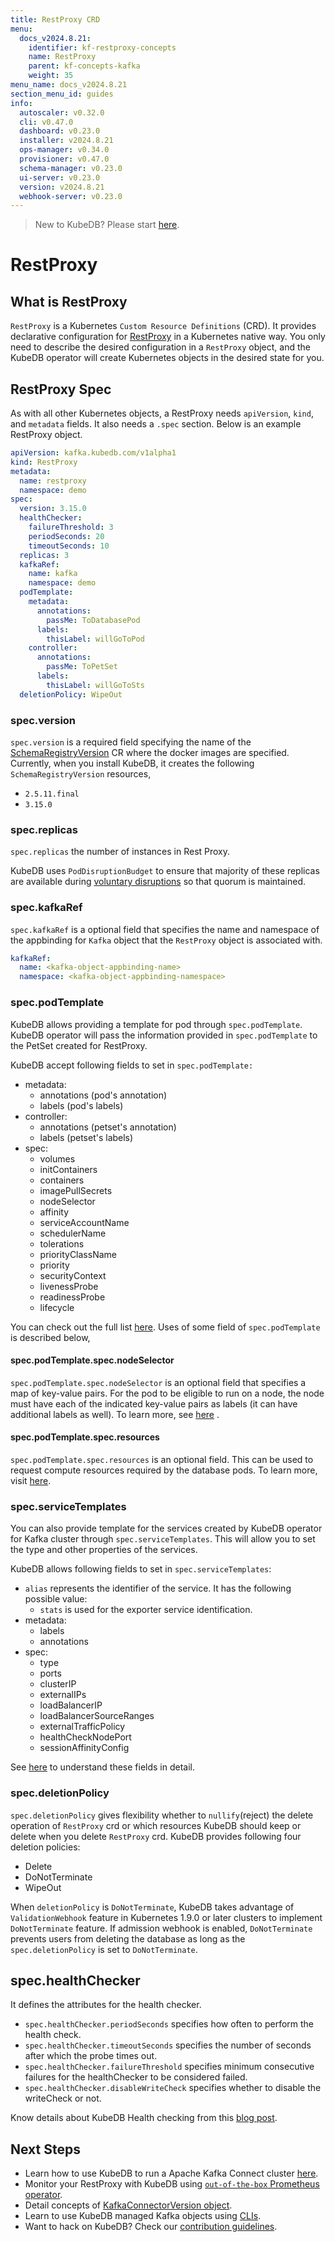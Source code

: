 ```yaml
---
title: RestProxy CRD
menu:
  docs_v2024.8.21:
    identifier: kf-restproxy-concepts
    name: RestProxy
    parent: kf-concepts-kafka
    weight: 35
menu_name: docs_v2024.8.21
section_menu_id: guides
info:
  autoscaler: v0.32.0
  cli: v0.47.0
  dashboard: v0.23.0
  installer: v2024.8.21
  ops-manager: v0.34.0
  provisioner: v0.47.0
  schema-manager: v0.23.0
  ui-server: v0.23.0
  version: v2024.8.21
  webhook-server: v0.23.0
---
```


> New to KubeDB? Please start [here](/docs/v2024.8.21/README).

# RestProxy

## What is RestProxy

`RestProxy` is a Kubernetes `Custom Resource Definitions` (CRD). It provides declarative configuration for [RestProxy](https://www.apicur.io/registry/) in a Kubernetes native way. You only need to describe the desired configuration in a `RestProxy` object, and the KubeDB operator will create Kubernetes objects in the desired state for you.

## RestProxy Spec

As with all other Kubernetes objects, a RestProxy needs `apiVersion`, `kind`, and `metadata` fields. It also needs a `.spec` section. Below is an example RestProxy object.

```yaml
apiVersion: kafka.kubedb.com/v1alpha1
kind: RestProxy
metadata:
  name: restproxy
  namespace: demo
spec:
  version: 3.15.0
  healthChecker:
    failureThreshold: 3
    periodSeconds: 20
    timeoutSeconds: 10
  replicas: 3
  kafkaRef:
    name: kafka
    namespace: demo
  podTemplate:
    metadata:
      annotations:
        passMe: ToDatabasePod
      labels:
        thisLabel: willGoToPod
    controller:
      annotations:
        passMe: ToPetSet
      labels:
        thisLabel: willGoToSts
  deletionPolicy: WipeOut
```

### spec.version

`spec.version` is a required field specifying the name of the [SchemaRegistryVersion](/docs/v2024.8.21/guides/kafka/concepts/schemaregistryversion) CR where the docker images are specified. Currently, when you install KubeDB, it creates the following `SchemaRegistryVersion` resources,
- `2.5.11.final`
- `3.15.0`

### spec.replicas

`spec.replicas` the number of instances in Rest Proxy.

KubeDB uses `PodDisruptionBudget` to ensure that majority of these replicas are available during [voluntary disruptions](https://kubernetes.io/docs/concepts/workloads/pods/disruptions/#voluntary-and-involuntary-disruptions) so that quorum is maintained.

### spec.kafkaRef

`spec.kafkaRef` is a optional field that specifies the name and namespace of the appbinding for `Kafka` object that the `RestProxy` object is associated with.
```yaml
kafkaRef:
  name: <kafka-object-appbinding-name>
  namespace: <kafka-object-appbinding-namespace>
```

### spec.podTemplate

KubeDB allows providing a template for pod through `spec.podTemplate`. KubeDB operator will pass the information provided in `spec.podTemplate` to the PetSet created for RestProxy.

KubeDB accept following fields to set in `spec.podTemplate:`

- metadata:
    - annotations (pod's annotation)
    - labels (pod's labels)
- controller:
    - annotations (petset's annotation)
    - labels (petset's labels)
- spec:
    - volumes
    - initContainers
    - containers
    - imagePullSecrets
    - nodeSelector
    - affinity
    - serviceAccountName
    - schedulerName
    - tolerations
    - priorityClassName
    - priority
    - securityContext
    - livenessProbe
    - readinessProbe
    - lifecycle

You can check out the full list [here](https://github.com/kmodules/offshoot-api/blob/39bf8b2/api/v2/types.go#L44-L279). Uses of some field of `spec.podTemplate` is described below,

#### spec.podTemplate.spec.nodeSelector

`spec.podTemplate.spec.nodeSelector` is an optional field that specifies a map of key-value pairs. For the pod to be eligible to run on a node, the node must have each of the indicated key-value pairs as labels (it can have additional labels as well). To learn more, see [here](https://kubernetes.io/docs/concepts/configuration/assign-pod-node/#nodeselector) .

#### spec.podTemplate.spec.resources

`spec.podTemplate.spec.resources` is an optional field. This can be used to request compute resources required by the database pods. To learn more, visit [here](http://kubernetes.io/docs/user-guide/compute-resources/).

### spec.serviceTemplates

You can also provide template for the services created by KubeDB operator for Kafka cluster through `spec.serviceTemplates`. This will allow you to set the type and other properties of the services.

KubeDB allows following fields to set in `spec.serviceTemplates`:
- `alias` represents the identifier of the service. It has the following possible value:
    - `stats` is used for the exporter service identification.
- metadata:
    - labels
    - annotations
- spec:
    - type
    - ports
    - clusterIP
    - externalIPs
    - loadBalancerIP
    - loadBalancerSourceRanges
    - externalTrafficPolicy
    - healthCheckNodePort
    - sessionAffinityConfig

See [here](https://github.com/kmodules/offshoot-api/blob/kubernetes-1.21.1/api/v1/types.go#L237) to understand these fields in detail.

### spec.deletionPolicy

`spec.deletionPolicy` gives flexibility whether to `nullify`(reject) the delete operation of `RestProxy` crd or which resources KubeDB should keep or delete when you delete `RestProxy` crd. KubeDB provides following four deletion policies:

- Delete
- DoNotTerminate
- WipeOut

When `deletionPolicy` is `DoNotTerminate`, KubeDB takes advantage of `ValidationWebhook` feature in Kubernetes 1.9.0 or later clusters to implement `DoNotTerminate` feature. If admission webhook is enabled, `DoNotTerminate` prevents users from deleting the database as long as the `spec.deletionPolicy` is set to `DoNotTerminate`.

## spec.healthChecker
It defines the attributes for the health checker.
- `spec.healthChecker.periodSeconds` specifies how often to perform the health check.
- `spec.healthChecker.timeoutSeconds` specifies the number of seconds after which the probe times out.
- `spec.healthChecker.failureThreshold` specifies minimum consecutive failures for the healthChecker to be considered failed.
- `spec.healthChecker.disableWriteCheck` specifies whether to disable the writeCheck or not.

Know details about KubeDB Health checking from this [blog post](https://appscode.com/blog/post/kubedb-health-checker/).

## Next Steps

- Learn how to use KubeDB to run a Apache Kafka Connect cluster [here](/docs/v2024.8.21/guides/kafka/README).
- Monitor your RestProxy with KubeDB using [`out-of-the-box` Prometheus operator](/docs/v2024.8.21/guides/kafka/monitoring/using-prometheus-operator).
- Detail concepts of [KafkaConnectorVersion object](/docs/v2024.8.21/guides/kafka/concepts/kafkaconnectorversion).
- Learn to use KubeDB managed Kafka objects using [CLIs](/docs/v2024.8.21/guides/kafka/cli/cli).
- Want to hack on KubeDB? Check our [contribution guidelines](/docs/v2024.8.21/CONTRIBUTING).
